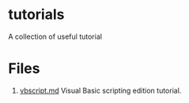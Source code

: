 # tutorials
A collection of useful tutorial


# Files

1. [vbscript.md](https://github.com/filovirid/tutorials/blob/main/vbscript.md) Visual Basic scripting edition tutorial.
